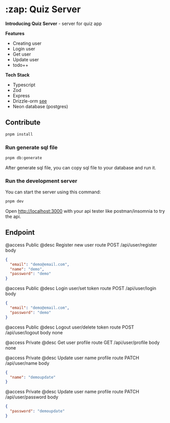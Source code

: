 <div align="left">
  <h1>:zap: Quiz Server</h1>
</div>

**Introducing Quiz Server** - server for quiz app

**Features**

- Creating user
- Login user
- Get user
- Update user
- todo++

**Tech Stack**

- Typescript
- Zod
- Express
- Drizzle-orm [see](https://github.com/drizzle-team/drizzle-orm)
- Neon database (postgres)

## Contribute

```bash
pnpm install
```

### Run generate sql file
```bash
pnpm db:generate
```
After generate sql file, you can copy sql file to your database and run it.

### Run the development server

You can start the server using this command:

```bash
pnpm dev
```

Open [http://localhost:3000](http://localhost:3000) with your api tester like postman/insomnia to try the api.

## Endpoint

@access Public
@desc Register new user
route POST /api/user/register
body

```json
{
  "email": "demo@email.com",
  "name": "demo",
  "password": "demo"
}
```

@access Public
@desc Login user/set token
route POST /api/user/login
body

```json
{
  "email": "demo@email.com",
  "password": "demo"
}
```

@access Public
@desc Logout user/delete token
route POST /api/user/logout
body none

@access Private
@desc Get user profile
route GET /api/user/profile
body none

@access Private
@desc Update user name profile
route PATCH /api/user/name
body

```json
{
  "name": "demoupdate"
}
```

@access Private
@desc Update user name profile
route PATCH /api/user/password
body

```json
{
  "password": "demoupdate"
}
```
